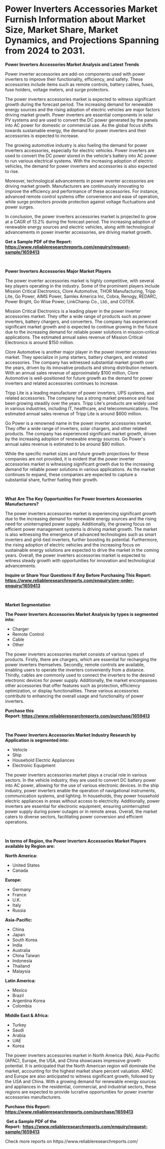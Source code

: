 <p><h1>Power Inverters Accessories Market Furnish Information about Market Size, Market Share, Market Dynamics, and Projections Spanning from 2024 to 2031.</h1></p><p><strong>Power Inverters Accessories Market Analysis and Latest Trends</strong></p>
<p><p>Power inverter accessories are add-on components used with power inverters to improve their functionality, efficiency, and safety. These accessories include items such as remote controls, battery cables, fuses, fuse holders, voltage meters, and surge protectors.</p><p>The power inverters accessories market is expected to witness significant growth during the forecast period. The increasing demand for renewable energy sources and the rising adoption of electric vehicles are major factors driving market growth. Power inverters are essential components in solar PV systems and are used to convert the DC power generated by the panels into AC power for domestic or commercial use. As the global focus shifts towards sustainable energy, the demand for power inverters and their accessories is expected to increase.</p><p>The growing automotive industry is also fueling the demand for power inverters accessories, especially for electric vehicles. Power inverters are used to convert the DC power stored in the vehicle's battery into AC power to run various electrical systems. With the increasing adoption of electric vehicles, the demand for power inverters and accessories is also expected to rise.</p><p>Moreover, technological advancements in power inverter accessories are driving market growth. Manufacturers are continuously innovating to improve the efficiency and performance of these accessories. For instance, advanced remote control systems offer convenience and ease of operation, while surge protectors provide protection against voltage fluctuations and power surges.</p><p>In conclusion, the power inverters accessories market is projected to grow at a CAGR of 13.2% during the forecast period. The increasing adoption of renewable energy sources and electric vehicles, along with technological advancements in power inverter accessories, are driving market growth.</p></p>
<p><strong>Get a Sample PDF of the Report:&nbsp; <a href="https://www.reliableresearchreports.com/enquiry/request-sample/1659413">https://www.reliableresearchreports.com/enquiry/request-sample/1659413</a></strong></p>
<p>&nbsp;</p>
<p><strong>Power Inverters Accessories Major Market Players</strong></p>
<p><p>The power inverter accessories market is highly competitive, with several key players operating in the industry. Some of the prominent players include Mission Critical Electronics, Clore Automotive, THOR Manufacturing, Tripp Lite, Go Power, AIMS Power, Samlex America Inc, Cobra, Renogy, REDARC, Power Bright, Go Wise Power, LinkChamp Co., Ltd., and COTEK.</p><p>Mission Critical Electronics is a leading player in the power inverter accessories market. They offer a wide range of products such as power inverters, battery chargers, and converters. The company has experienced significant market growth and is expected to continue growing in the future due to the increasing demand for reliable power solutions in mission-critical applications. The estimated annual sales revenue of Mission Critical Electronics is around $150 million.</p><p>Clore Automotive is another major player in the power inverter accessories market. They specialize in jump starters, battery chargers, and related accessories. The company has witnessed substantial market growth over the years, driven by its innovative products and strong distribution network. With an annual sales revenue of approximately $100 million, Clore Automotive is well-positioned for future growth as the demand for power inverters and related accessories continues to increase.</p><p>Tripp Lite is a leading manufacturer of power inverters, UPS systems, and related accessories. The company has a strong market presence and has been growing steadily over the years. Tripp Lite's products are widely used in various industries, including IT, healthcare, and telecommunications. The estimated annual sales revenue of Tripp Lite is around $600 million.</p><p>Go Power is a renowned name in the power inverter accessories market. They offer a wide range of inverters, solar chargers, and other related products. The company has experienced significant market growth, driven by the increasing adoption of renewable energy sources. Go Power's annual sales revenue is estimated to be around $80 million.</p><p>While the specific market sizes and future growth projections for these companies are not provided, it is evident that the power inverter accessories market is witnessing significant growth due to the increasing demand for reliable power solutions in various applications. As the market continues to expand, these companies are expected to capture a substantial share, further fueling their growth.</p></p>
<p>&nbsp;</p>
<p><strong>What Are The Key Opportunities For Power Inverters Accessories Manufacturers?</strong></p>
<p><p>The power inverters accessories market is experiencing significant growth due to the increasing demand for renewable energy sources and the rising need for uninterrupted power supply. Additionally, the growing focus on efficient power management systems is driving market growth. The market is also witnessing the emergence of advanced technologies such as smart inverters and grid-tied inverters, further boosting its potential. Furthermore, the rising adoption of electric vehicles and the increasing focus on sustainable energy solutions are expected to drive the market in the coming years. Overall, the power inverters accessories market is expected to witness steady growth with opportunities for innovation and technological advancements.</p></p>
<p><strong>Inquire or Share Your Questions If Any Before Purchasing This Report: <a href="https://www.reliableresearchreports.com/enquiry/pre-order-enquiry/1659413">https://www.reliableresearchreports.com/enquiry/pre-order-enquiry/1659413</a></strong></p>
<p>&nbsp;</p>
<p><strong>Market Segmentation</strong></p>
<p><strong>The Power Inverters Accessories Market Analysis by types is segmented into:</strong></p>
<p><ul><li>Charger</li><li>Remote Control</li><li>Cable</li><li>Other</li></ul></p>
<p><p>The power inverters accessories market consists of various types of products. Firstly, there are chargers, which are essential for recharging the power inverters themselves. Secondly, remote controls are available, enabling users to operate the inverters conveniently from a distance. Thirdly, cables are commonly used to connect the inverters to the desired electronic devices for power supply. Additionally, the market encompasses other accessories that offer features such as protection, efficiency optimization, or display functionalities. These various accessories contribute to enhancing the overall usage and functionality of power inverters.</p></p>
<p><strong>Purchase this Report:&nbsp;<a href="https://www.reliableresearchreports.com/purchase/1659413">https://www.reliableresearchreports.com/purchase/1659413</a></strong></p>
<p>&nbsp;</p>
<p><strong>The Power Inverters Accessories Market Industry Research by Application is segmented into:</strong></p>
<p><ul><li>Vehicle</li><li>Ship</li><li>Household Electric Appliances</li><li>Electronic Equipment</li></ul></p>
<p><p>The power inverters accessories market plays a crucial role in various sectors. In the vehicle industry, they are used to convert DC battery power into AC power, allowing for the use of various electronic devices. In the ship industry, power inverters enable the operation of navigational instruments, communication systems, and lighting. In households, they power household electric appliances in areas without access to electricity. Additionally, power inverters are essential for electronic equipment, ensuring uninterrupted power supply during power outages or in remote areas. Overall, the market caters to diverse sectors, facilitating power conversion and efficient operations.</p></p>
<p>&nbsp;</p>
<p><strong>In terms of Region, the Power Inverters Accessories Market Players available by Region are:</strong></p>
<p>
    <p> <strong> North America: </strong>
        <ul>
            <li>United States</li>
            <li>Canada</li>
        </ul>
        </p> 
    <p> <strong> Europe: </strong>
        <ul>
            <li>Germany</li>
            <li>France</li>
            <li>U.K.</li>
            <li>Italy</li>
            <li>Russia</li>
        </ul>
        </p> 
    <p> <strong> Asia-Pacific: </strong>
        <ul>
            <li>China</li>
            <li>Japan</li>
            <li>South Korea</li>
            <li>India</li>
            <li>Australia</li>
            <li>China Taiwan</li>
            <li>Indonesia</li>
            <li>Thailand</li>
            <li>Malaysia</li>
        </ul>
        </p> 
    <p> <strong> Latin America: </strong>
        <ul>
            <li>Mexico</li>
            <li>Brazil</li>
            <li>Argentina Korea</li>
            <li>Colombia</li>
        </ul>
        </p> 
    <p> <strong> Middle East & Africa: </strong>
        <ul>
            <li>Turkey</li>
            <li>Saudi</li>
            <li>Arabia</li>
            <li>UAE</li>
            <li>Korea</li>
        </ul>
    </p>
    </p>
<p><p>The power inverters accessories market in North America (NA), Asia-Pacific (APAC), Europe, the USA, and China showcases impressive growth potential. It is anticipated that the North American region will dominate the market, accounting for the highest market share percent valuation. APAC and Europe are also anticipated to witness significant growth, followed by the USA and China. With a growing demand for renewable energy sources and appliances in the residential, commercial, and industrial sectors, these regions are expected to provide lucrative opportunities for power inverter accessories manufacturers.</p></p>
<p><strong>Purchase this Report: <a href="https://www.reliableresearchreports.com/purchase/1659413">https://www.reliableresearchreports.com/purchase/1659413</a></strong></p>
<p>&nbsp;<strong>Get a Sample PDF of the Report:&nbsp;&nbsp;<a href="https://www.reliableresearchreports.com/enquiry/request-sample/1659413">https://www.reliableresearchreports.com/enquiry/request-sample/1659413</a></strong></p>
<p><strong></strong></p>
<p>Check more reports on https://www.reliableresearchreports.com/</p>